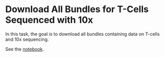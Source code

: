 # Download All Bundles for T-Cells Sequenced with 10x

In this task, the goal is to download all bundles containing data on T-cells and 10x sequencing.

See the [notebook](https://github.com/HumanCellAtlas/data-consumer-vignettes/blob/jk-download-t-cells-with-10x/tasks/Download%2010x%20Seq%20T-cell%20Bundles/Download%20All%20Bundles%20for%20T-cells%20Sequenced%20with%2010x.ipynb).
